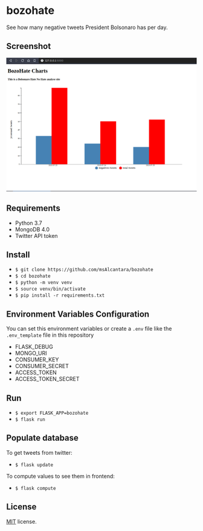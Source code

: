 # bozohate
See how many negative tweets President Bolsonaro has per day.

## Screenshot
![Alt text](.screenshots/index.png "screenshot")

## Requirements
- Python 3.7
- MongoDB 4.0
- Twitter API token

## Install
 - `$ git clone https://github.com/msAlcantara/bozohate`
 - `$ cd bozohate`
 - `$ python -m venv venv`
 - `$ source venv/bin/activate`
 - `$ pip install -r requirements.txt`

## Environment Variables Configuration
You can set this environment variables or create a `.env` file like the `.env_template` file in this repository
 - FLASK_DEBUG
 - MONGO_URI
 - CONSUMER_KEY
 - CONSUMER_SECRET
 - ACCESS_TOKEN
 - ACCESS_TOKEN_SECRET

## Run
 - `$ export FLASK_APP=bozohate`
 - `$ flask run`

## Populate database
 To get tweets from twitter:
   - `$ flask update`
 
 To compute values to see them in frontend:
   - `$ flask compute`

## License
 [MIT](https://raw.githubusercontent.com/msAlcantara/bozohate/master/LICENSE) license.